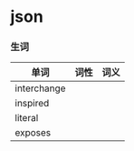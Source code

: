 # json


### 生词
| 单词       | 词性   |  词义  |
| --------   | -----:  | :----:  |
|interchange|||
|inspired|||
|literal|||
|exposes|||